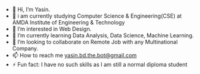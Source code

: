 - 👋 Hi, I’m Yasin.
- 🔭 i am currently studying Computer Science & Engineering(CSE) at AMDA Institute of Engineering & Technology 
- 👀 I’m interested in Web Design.
- 🌱 I’m currently learning Data Analysis, Data Science, Machine Learning. 
- 💞️ I’m looking to collaborate on Remote Job with any Multinational Company.
- 📫 How to reach me yasin.bd.the.bot@gmail.com
- ⚡ Fun fact: I have no such skills as I am still a normal diploma student

<!---
yasinarr/yasinarr is a ✨ special ✨ repository because its `README.md` (this file) appears on your GitHub profile.
You can click the Preview link to take a look at your changes.
--->
